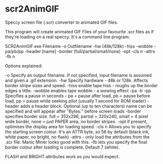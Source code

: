 # scr2AnimGIF
Speccy screen file (.scr) converter to animated GIF files.

This program will create animated GIF Files of your favourite .scr files as if they're loading on a real speccy. It's a command line program:

SCR2AnimGIF.exe Filename -o Outfilename -hw (48k/128k) -hiss -wobble -pa/pb/pp -header [name] -border (full/partial/small/none) -opt -cls n -attrs -fb n

Options explained:

-o Specify an output filename. If not specified, input filename is assumed and given a .gif extension.
-hw Specify hardware - 48k or 128k. Affects border stripe sizes and speed.
-hiss enable tape hiss - roughs up the border edges a little.
-wobble enables tape wobble - a wowing effect
-pa -b -pp Specifies a pause in seconds - pa = pause after load, pb = pause before load, pp = pause while seeking pilot (usually 1 second for ROM loader)
-header adds a header block. Optional (up to ten characters) name can be specified and will appear after "Bytes:" before screen loads
-border specifies border size. full = 352x296, partial = 320x240, small = 4 pixel wide border, none = just PAPER area, no border stripes.
-opt if present, optimises the display area for loading speed. 
-cls n Allows you to specify the starting screen colour. It's an ATTR byte, so 56 by default (black ink, white paper, no bright, no flash)
-attrs - only load the attributes from the .scr file. Manic Miner looks good with this.
-fb lets you specify the final border colour after loading is complete. Default 7 (white).

FLASH and BRIGHT attributes work as you would expect.
